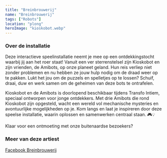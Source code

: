 ```yaml
---
title: "Breinbrouwerij"
name: "Breinbrouwerij"
tags: ["Robots"]
location: "plong"
heroImage: "kioskobot.webp"
---
```


### Over de installatie

Deze interactieve speelinstallatie neemt je mee op een ontdekkingstocht waarbij jij aan het roer staat! Vanuit een ver sterrenstelsel zijn Kioskobot en zijn vrienden, de Amibots, op onze planeet geland. Hun reis verliep niet zonder problemen en nu hebben ze jouw hulp nodig om de draad weer op te pakken. Lukt het jou om de puzzels en spelletjes op te lossen? Schuif, draai, duw en werk samen om de geheimen van deze bots te ontrafelen.

Kioskobot en de Amibots is doorlopend beschikbaar tijdens Transfo Intiem, speciaal ontworpen voor jonge ontdekkers. Met drie Amibots die rond Kioskobot zijn opgesteld, wacht een wereld vol mechanische mysteries en avontuurlijke mogelijkheden op je. Kom langs en laat je inspireren door deze speelse installatie, waarin oplossen en samenwerken centraal staan. 🎮💡

Klaar voor een ontmoeting met onze buitenaardse bezoekers?

### Meer van deze artiest

[Facebook Breinbrouwerij](https://www.facebook.com/Breinbrouwerij)
